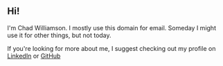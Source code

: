 ## Hi!

I'm Chad Williamson. I mostly use this domain for email. Someday I might use it for other things, but not today.

If you're looking for more about me, I suggest checking out my profile on [LinkedIn](https://www.linkedin.com/in/dahc/) or [GitHub](https://github.com/dahc)
